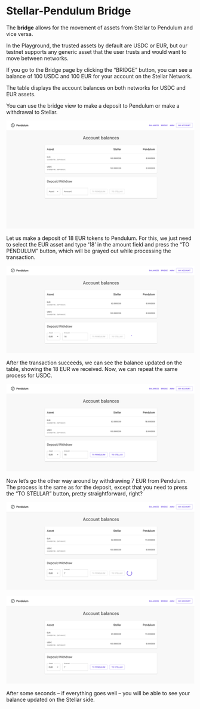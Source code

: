 # Stellar-Pendulum Bridge

The **bridge** allows for the movement of assets from Stellar to Pendulum and vice versa.

In the Playground, the trusted assets by default are USDC or EUR, but our testnet supports any generic asset that the user trusts and would want to move between networks.

If you go to the Bridge page by clicking the “BRIDGE” button, you can see a balance of 100 USDC and 100 EUR for your account on the Stellar Network.

The table displays the account balances on both networks for USDC and EUR assets.

You can use the bridge view to make a deposit to Pendulum or make a withdrawal to Stellar.

![](<../../.gitbook/assets/image (12).png>)

Let us make a deposit of 18 EUR tokens to Pendulum. For this, we just need to select the EUR asset and type ‘18’ in the amount field and press the “TO PENDULUM” button, which will be grayed out while processing the transaction.

![](<../../.gitbook/assets/image (3).png>)

After the transaction succeeds, we can see the balance updated on the table, showing the 18 EUR we received. Now, we can repeat the same process for USDC.

![](<../../.gitbook/assets/image (15).png>)

Now let’s go the other way around by withdrawing 7 EUR from Pendulum. The process is the same as for the deposit, except that you need to press the “TO STELLAR” button, pretty straightforward, right?

![](<../../.gitbook/assets/image (14).png>)

![](<../../.gitbook/assets/image (1).png>)

After some seconds – if everything goes well – you will be able to see your balance updated on the Stellar side.
